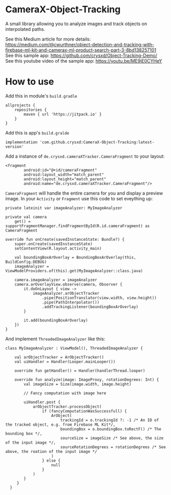# CameraX-Object-Tracking
A small library allowing you to analyze images and track objects on interpolated paths.

See this Medium article for more details: https://medium.com/@cwurthner/object-detection-and-tracking-with-firebase-ml-kit-and-camerax-ml-product-search-part-3-8bd138257101  
See this sample app: https://github.com/crysxd/Object-Tracking-Demo/  
See this youtube video of the sample app: https://youtu.be/ME9iE0CYHeY  

# How to use

Add this in module's `build.gradle`
    
    allprojects {
        repositories {
            maven { url 'https://jitpack.io' }
        }
    }

Add this is app's `build.gralde`

    implementation 'com.github.crysxd:CameraX-Object-Tracking:latest-version'

Add a instance of `de.crysxd.cameraXTracker.CameraFragment` to your layout:

    <fragment
            android:id="@+id/cameraFragment"
            android:layout_width="match_parent"
            android:layout_height="match_parent"
            android:name="de.crysxd.cameraXTracker.CameraFragment"/>
            
`CameraFragment` will handle the entire camera for you and display a preview image. In your `Activity` or `Fragment` use this code to set eveything up:

    private lateinit var imageAnalyzer: MyImageAnalyzer

    private val camera
        get() = supportFragmentManager.findFragmentById(R.id.cameraFragment) as CameraFragment

    override fun onCreate(savedInstanceState: Bundle?) {
        super.onCreate(savedInstanceState)
        setContentView(R.layout.activity_main)

        val boundingBoxArOverlay = BoundingBoxArOverlay(this, BuildConfig.DEBUG)
        imageAnalyzer = ViewModelProviders.of(this).get(MyImageAnalyzer::class.java)

        camera.imageAnalyzer = imageAnalyzer
        camera.arOverlayView.observe(camera, Observer {
            it.doOnLayout { view ->
                imageAnalyzer.arObjectTracker
                    .pipe(PositionTranslator(view.width, view.height))
                    .pipe(PathInterpolator())
                    .addTrackingListener(boundingBoxArOverlay)
            }

            it.add(boundingBoxArOverlay)
        })
    }
    
And implement `ThreadedImageAnalyzer` like this:

    class MyImageAnalyzer : ViewModel(), ThreadedImageAnalyzer {

        val arObjectTracker = ArObjectTracker()
        val uiHandler = Handler(Looper.mainLooper())

        override fun getHandler() = Handler(handlerThread.looper)

        override fun analyze(image: ImageProxy, rotationDegrees: Int) {
            val imageSize = Size(image.width, image.height)

            // Fancy computation with image here

            uiHandler.post {
                arObjectTracker.processObject(
                    if (fancyComputationWasSuccessfull) {
                        ArObject(
                            trackingId = o.trackingId ?: -1 /* An ID of the tracked object, e.g. from Firebase ML Kit*/,
                            boundingBox = o.boundingBox.toRectF() /* The bounding box */,
                            sourceSize = imageSize /* See above, the size of the input image */,
                            sourceRotationDegrees = rotationDegrees /* See above, the roation of the input image */
                        )
                    } else {
                        null
                    }
                )
            }
         }   
      }
